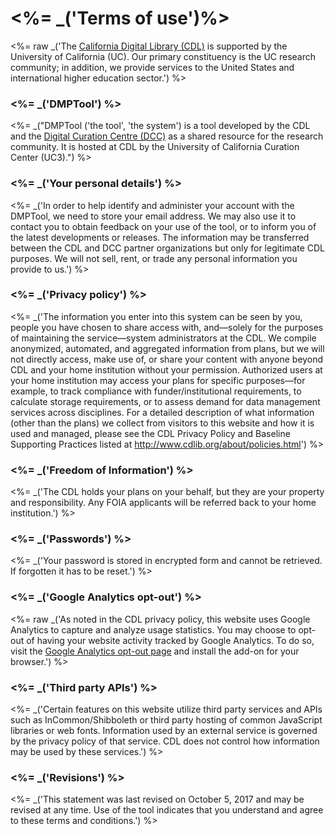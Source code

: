 <%= _('Terms of use')%>
===============

<%= raw _('The <a href="http://www.cldib.org" target="_blank">California Digital Library (CDL)</a> is supported by the University of California (UC). Our primary constituency is the UC research community; in addition, we provide services to the United States and international higher education sector.') %>

### <%= _('DMPTool') %>

<%= _("DMPTool ('the tool', 'the system') is a tool developed by the CDL and the <a href="http://www.dcc.ac.uk/" target="_blank">Digital Curation Centre (DCC)</a> as a shared resource for the research community. It is hosted at CDL by the University of California Curation Center (UC3).") %>

###  <%= _('Your personal details') %>

<%= _('In order to help identify and administer your account with the DMPTool, we need to store your email address. We may also use it to contact you to obtain feedback on your use of the tool, or to inform you of the latest developments or releases. The information may be transferred between the CDL and DCC partner organizations but only for legitimate CDL purposes. We will not sell, rent, or trade any personal information you provide to us.') %>

### <%= _('Privacy policy') %>

<%= _('The information you enter into this system can be seen by you, people you have chosen to share access with, and—solely for the purposes of maintaining the service—system administrators at the CDL. We compile anonymized, automated, and aggregated information from plans, but we will not directly access, make use of, or share your content with anyone beyond CDL and your home institution without your permission. Authorized users at your home institution may access your plans for specific purposes—for example, to track compliance with funder/institutional requirements, to calculate storage requirements, or to assess demand for data management services across disciplines. For a detailed description of what information (other than the plans) we collect from visitors to this website and how it is used and managed, please see the CDL Privacy Policy and Baseline Supporting Practices listed at http://www.cdlib.org/about/policies.html') %>

### <%= _('Freedom of Information') %>

<%= _('The CDL holds your plans on your behalf, but they are your property and responsibility. Any FOIA applicants will be referred back to your home institution.') %>

### <%= _('Passwords') %>

<%= _('Your password is stored in encrypted form and cannot be retrieved. If forgotten it has to be reset.') %>

### <%= _('Google Analytics opt-out') %>

<%= raw _('As noted in the CDL privacy policy, this website uses Google Analytics to capture and analyze usage statistics. You may choose to opt-out of having your website activity tracked by Google Analytics. To do so, visit the <a target="_blank" href="https://tools.google.com/dlpage/gaoptout">Google Analytics opt-out page</a> and install the add-on for your browser.') %>

### <%= _('Third party APIs') %>

<%= _('Certain features on this website utilize third party services and APIs such as InCommon/Shibboleth or third party hosting of common JavaScript libraries or web fonts. Information used by an external service is governed by the privacy policy of that service. CDL does not control how information may be used by these services.') %>

### <%= _('Revisions') %>

<%= _('This statement was last revised on October 5, 2017 and may be revised at any time. Use of the tool indicates that you understand and agree to these terms and conditions.') %>
